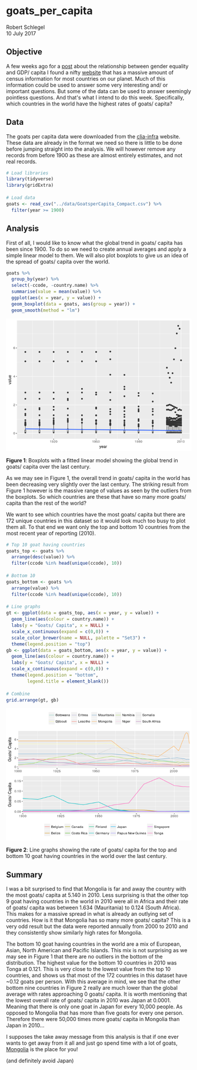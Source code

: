 # goats_per_capita
Robert Schlegel  
10 July 2017  



## Objective
A few weeks ago for a [post](http://kelpsandthings.org/robert/r/gender-and-gdp/) about the relationship between gender equality and GDP/ capita I found a nifty [website](https://www.clio-infra.eu/) that has a massive amount of census information for most countries on our planet. Much of this information could be used to answer some very interesting and/ or important questions. But some of the data can be used to answer seemingly pointless questions. And that's what I intend to do this week. Specifically, which countries in the world have the highest rates of goats/ capita?

## Data
The goats per capita data were downloaded from the [clia-infra](https://www.clio-infra.eu/Indicators/GoatsperCapita.html) website. These data are already in the format we need so there is little to be done before jumping straight into the analysis. We will however remove any records from before 1900 as these are almost entirely estimates, and not real records.


```r
# Load libraries
library(tidyverse)
library(gridExtra)

# Load data
goats <- read_csv("../data/GoatsperCapita_Compact.csv") %>% 
  filter(year >= 1900)
```

## Analysis
First of all, I would like to know what the global trend in goats/ capita has been since 1900. To do so we need to create annual averages and apply a simple linear model to them. We will also plot boxplots to give us an idea of the spread of goats/ capita over the world.


```r
goats %>% 
  group_by(year) %>% 
  select(-ccode, -country.name) %>% 
  summarise(value = mean(value)) %>% 
  ggplot(aes(x = year, y = value)) +
  geom_boxplot(data = goats, aes(group = year)) +
  geom_smooth(method = "lm")
```

![](../figures/gc-box-1.png)<!-- -->

**Figure 1**: Boxplots with a fitted linear model showing the global trend in goats/ capita over the last century.

As we may see in Figure 1, the overall trend in goats/ capita in the world has been decreasing very slightly over the last century. The striking result from Figure 1 however is the massive range of values as seen by the outliers from the boxplots. So which countries are these that have so many more goats/ capita than the rest of the world?

We want to see which countries have the most goats/ capita but there are 172 unique countries in this dataset so it would look much too busy to plot them all. To that end we want only the top and bottom 10 countries from the most recent year of reporting (2010).


```r
# Top 10 goat having countries
goats_top <- goats %>% 
  arrange(desc(value)) %>% 
  filter(ccode %in% head(unique(ccode), 10))

# Bottom 10
goats_bottom <- goats %>% 
  arrange(value) %>% 
  filter(ccode %in% head(unique(ccode), 10))

# Line graphs
gt <- ggplot(data = goats_top, aes(x = year, y = value)) +
  geom_line(aes(colour = country.name)) +
  labs(y = "Goats/ Capita", x = NULL) +
  scale_x_continuous(expand = c(0,0)) +
  scale_color_brewer(name = NULL, palette = "Set3") +
  theme(legend.position = "top")
gb <- ggplot(data = goats_bottom, aes(x = year, y = value)) +
  geom_line(aes(colour = country.name)) +
  labs(y = "Goats/ Capita", x = NULL) +
  scale_x_continuous(expand = c(0,0)) +
  theme(legend.position = "bottom",
        legend.title = element_blank())

# Combine
grid.arrange(gt, gb)
```

![](../figures/gc-line-1.png)<!-- -->

**Figure 2**: Line graphs showing the rate of goats/ capita for the top and bottom 10 goat having countries in the world over the last century.

## Summary
I was a bit surprised to find that Mongolia is far and away the country with the most goats/ capita at 5.140 in 2010. Less surprising is that the other top 9 goat having countries in the world in 2010 were all in Africa and their rate of goats/ capita was between 1.634 (Mauritania) to 0.124 (South Africa). This makes for a massive spread in what is already an outlying set of countries. How is it that Mongolia has so many more goats/ capita? This is a very odd result but the data were reported annually from 2000 to 2010 and they consistently show similarly high rates for Mongolia.

The bottom 10 goat having countries in the world are a mix of European, Asian, North American and Pacific Islands. This mix is not surprising as we may see in Figure 1 that there are no outliers in the bottom of the distribution. The highest value for the bottom 10 countries in 2010 was Tonga at 0.121. This is very close to the lowest value from the top 10 countries, and shows us that most of the 172 countries in this dataset have ~0.12 goats per person. With this average in mind, we see that the other bottom nine countries in Figure 2 really are much lower than the global average with rates approaching 0 goats/ capita. It is worth mentioning that the lowest overall rate of goats/ capita in 2010 was Japan at 0.0001. Meaning that there is only one goat in Japan for every 10,000 people. As opposed to Mongolia that has more than five goats for every one person. Therefore there were 50,000 times more goats/ capita in Mongolia than Japan in 2010...

I supposes the take away message from this analysis is that if one ever wants to get away from it all and just go spend time with a lot of goats, [Mongolia](http://www.mfa.gov.mn/?lang=en) is the place for you! 

(and definitely avoid Japan)

